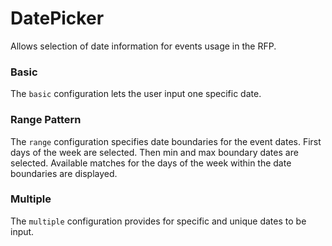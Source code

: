 # DatePicker

Allows selection of date information for events usage in the RFP.

### Basic

The `basic` configuration lets the user input one specific date.

### Range Pattern

The `range` configuration specifies date boundaries for the event dates. First days of the week are selected. Then min and max boundary dates are selected. Available matches for the days of the week within the date boundaries are displayed.

### Multiple

The `multiple` configuration provides for specific and unique dates to be input.
